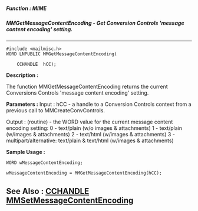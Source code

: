 ##### Function : MIME
##### MMGetMessageContentEncoding - Get Conversion Controls 'message content encoding' setting.
---
```
#include <mailmisc.h>
WORD LNPUBLIC MMGetMessageContentEncoding(

	CCHANDLE  hCC);
```
**Description :**

The function  MMGetMessageContentEncoding returns the current Conversions 
Controls 'message content encoding' setting.

**Parameters :**
Input :
hCC  -  a handle to a Conversion Controls context from a previous call to MMCreateConvControls.

Output :
(routine)  -  the WORD value for the current message content encoding setting:
                  0 - text/plain (w/o images & attachments) 
                  1 - text/plain (w/images & attachments) 
                  2 - text/html (w/images & attachments)
                  3 - multipart/alternative: text/plain & text/html (w/images & attachments)



**Sample Usage :**
```
WORD wMessageContentEncoding;

wMessageContentEncoding = MMGetMessageContentEncoding(hCC);

```
**See Also :**
[CCHANDLE](/reference/Data/CCHANDLE)
[MMSetMessageContentEncoding](/reference/Func/MMSetMessageContentEncoding)
---
